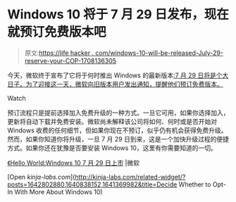 # Windows 10 将于 7 月 29 日发布，现在就预订免费版本吧

> 原文:[https://life hacker . com/windows-10-will-be-released-July-29-reserve-your-COP-1708136305](https://lifehacker.com/windows-10-will-be-released-july-29th-reserve-your-cop-1708136305)

今天，微软终于宣布了它将于何时推出 Windows 的最新版本[:7 月 29 日将是个大日子。为了迎接这一天，微软向旧版本用户发出通知，提醒他们预订免费版本。](http://lifehacker.com/all-the-new-stuff-in-windows-10-1640838152)

Watch

预订流程只是提前选择加入免费升级的一种方式。一旦它可用，如果你选择加入，更新将自动下载并免费安装。微软尚未解释该公司将如何、何时或是否开始对 Windows 收费的任何细节，但如果你现在不预订，似乎仍有机会获得免费升级。然而，如果你知道你将升级，一旦 7 月 29 日到来，这是一个加快升级过程的便捷方式。如果你还在犹豫是否要安装 Windows 10，这里有你需要知道的一切。

[《Hello World:Windows 10 7 月 29 日上市](http://blogs.windows.com/bloggingwindows/2015/06/01/hello-world-windows-10-available-on-july-29/) |微软

[Open *kinja-labs.com*](http://kinja-labs.com/related-widget/?posts=1642802880,1640838152,1641369982&title=Decide Whether to Opt-In With More About Windows 10)